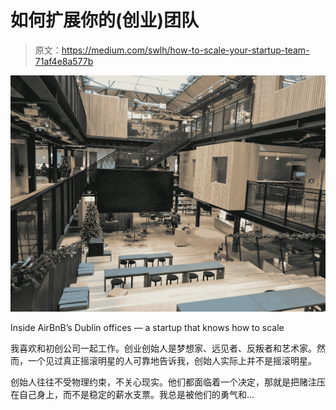 # 如何扩展你的(创业)团队

> 原文：<https://medium.com/swlh/how-to-scale-your-startup-team-71af4e8a577b>

![](img/458a7d3f0289d88a6dfb7c7dca55c931.png)

Inside AirBnB’s Dublin offices — a startup that knows how to scale

我喜欢和初创公司一起工作。创业创始人是梦想家、远见者、反叛者和艺术家。然而，一个见过真正摇滚明星的人可靠地告诉我，创始人实际上并不是摇滚明星。

创始人往往不受物理约束，不关心现实。他们都面临着一个决定，那就是把赌注压在自己身上，而不是稳定的薪水支票。我总是被他们的勇气和…